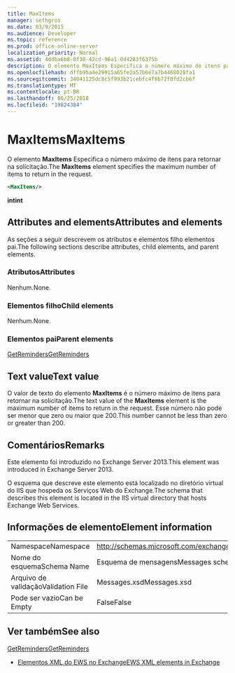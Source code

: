 ```yaml
---
title: MaxItems
manager: sethgros
ms.date: 03/9/2015
ms.audience: Developer
ms.topic: reference
ms.prod: office-online-server
localization_priority: Normal
ms.assetid: 4ddba6b8-0f38-42cd-96a1-0d4283f6375b
description: O elemento MaxItems Especifica o número máximo de itens para retornar na solicitação.
ms.openlocfilehash: dffb9ba4e29915a65fe2a57b6e7a7b4468028fa1
ms.sourcegitcommit: 34041125dc8c5f993b21cebfc4f8b72f0fd2cb6f
ms.translationtype: MT
ms.contentlocale: pt-BR
ms.lasthandoff: 06/25/2018
ms.locfileid: "19824384"
---
```

# <a name="maxitems"></a><span data-ttu-id="dd8a4-103">MaxItems</span><span class="sxs-lookup"><span data-stu-id="dd8a4-103">MaxItems</span></span>

<span data-ttu-id="dd8a4-104">O elemento **MaxItems** Especifica o número máximo de itens para retornar na solicitação.</span><span class="sxs-lookup"><span data-stu-id="dd8a4-104">The **MaxItems** element specifies the maximum number of items to return in the request.</span></span> 
  
```XML
<MaxItems/>
```

 <span data-ttu-id="dd8a4-105">**int**</span><span class="sxs-lookup"><span data-stu-id="dd8a4-105">**int**</span></span>
## <a name="attributes-and-elements"></a><span data-ttu-id="dd8a4-106">Attributes and elements</span><span class="sxs-lookup"><span data-stu-id="dd8a4-106">Attributes and elements</span></span>

<span data-ttu-id="dd8a4-107">As seções a seguir descrevem os atributos e elementos filho elementos pai.</span><span class="sxs-lookup"><span data-stu-id="dd8a4-107">The following sections describe attributes, child elements, and parent elements.</span></span>
  
### <a name="attributes"></a><span data-ttu-id="dd8a4-108">Atributos</span><span class="sxs-lookup"><span data-stu-id="dd8a4-108">Attributes</span></span>

<span data-ttu-id="dd8a4-109">Nenhum.</span><span class="sxs-lookup"><span data-stu-id="dd8a4-109">None.</span></span>
  
### <a name="child-elements"></a><span data-ttu-id="dd8a4-110">Elementos filho</span><span class="sxs-lookup"><span data-stu-id="dd8a4-110">Child elements</span></span>

<span data-ttu-id="dd8a4-111">Nenhum.</span><span class="sxs-lookup"><span data-stu-id="dd8a4-111">None.</span></span>
  
### <a name="parent-elements"></a><span data-ttu-id="dd8a4-112">Elementos pai</span><span class="sxs-lookup"><span data-stu-id="dd8a4-112">Parent elements</span></span>

[<span data-ttu-id="dd8a4-113">GetReminders</span><span class="sxs-lookup"><span data-stu-id="dd8a4-113">GetReminders</span></span>](getreminders.md)
  
## <a name="text-value"></a><span data-ttu-id="dd8a4-114">Text value</span><span class="sxs-lookup"><span data-stu-id="dd8a4-114">Text value</span></span>

<span data-ttu-id="dd8a4-115">O valor de texto do elemento **MaxItems** é o número máximo de itens para retornar na solicitação.</span><span class="sxs-lookup"><span data-stu-id="dd8a4-115">The text value of the **MaxItems** element is the maximum number of items to return in the request.</span></span> <span data-ttu-id="dd8a4-116">Esse número não pode ser menor que zero ou maior que 200.</span><span class="sxs-lookup"><span data-stu-id="dd8a4-116">This number cannot be less than zero or greater than 200.</span></span> 
  
## <a name="remarks"></a><span data-ttu-id="dd8a4-117">Comentários</span><span class="sxs-lookup"><span data-stu-id="dd8a4-117">Remarks</span></span>

<span data-ttu-id="dd8a4-118">Este elemento foi introduzido no Exchange Server 2013.</span><span class="sxs-lookup"><span data-stu-id="dd8a4-118">This element was introduced in Exchange Server 2013.</span></span>
  
<span data-ttu-id="dd8a4-119">O esquema que descreve este elemento está localizado no diretório virtual do IIS que hospeda os Serviços Web do Exchange.</span><span class="sxs-lookup"><span data-stu-id="dd8a4-119">The schema that describes this element is located in the IIS virtual directory that hosts Exchange Web Services.</span></span>
  
## <a name="element-information"></a><span data-ttu-id="dd8a4-120">Informações de elemento</span><span class="sxs-lookup"><span data-stu-id="dd8a4-120">Element information</span></span>

|||
|:-----|:-----|
|<span data-ttu-id="dd8a4-121">Namespace</span><span class="sxs-lookup"><span data-stu-id="dd8a4-121">Namespace</span></span>  <br/> |http://schemas.microsoft.com/exchange/services/2006/messages  <br/> |
|<span data-ttu-id="dd8a4-122">Nome do esquema</span><span class="sxs-lookup"><span data-stu-id="dd8a4-122">Schema Name</span></span>  <br/> |<span data-ttu-id="dd8a4-123">Esquema de mensagens</span><span class="sxs-lookup"><span data-stu-id="dd8a4-123">Messages schema</span></span>  <br/> |
|<span data-ttu-id="dd8a4-124">Arquivo de validação</span><span class="sxs-lookup"><span data-stu-id="dd8a4-124">Validation File</span></span>  <br/> |<span data-ttu-id="dd8a4-125">Messages.xsd</span><span class="sxs-lookup"><span data-stu-id="dd8a4-125">Messages.xsd</span></span>  <br/> |
|<span data-ttu-id="dd8a4-126">Pode ser vazio</span><span class="sxs-lookup"><span data-stu-id="dd8a4-126">Can be Empty</span></span>  <br/> |<span data-ttu-id="dd8a4-127">False</span><span class="sxs-lookup"><span data-stu-id="dd8a4-127">False</span></span>  <br/> |
   
## <a name="see-also"></a><span data-ttu-id="dd8a4-128">Ver também</span><span class="sxs-lookup"><span data-stu-id="dd8a4-128">See also</span></span>



[<span data-ttu-id="dd8a4-129">GetReminders</span><span class="sxs-lookup"><span data-stu-id="dd8a4-129">GetReminders</span></span>](getreminders.md)


- [<span data-ttu-id="dd8a4-130">Elementos XML do EWS no Exchange</span><span class="sxs-lookup"><span data-stu-id="dd8a4-130">EWS XML elements in Exchange</span></span>](ews-xml-elements-in-exchange.md)

